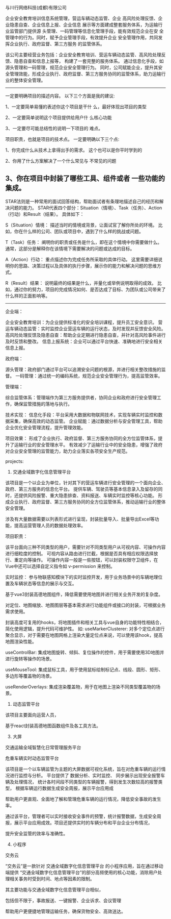 
与川行网络科技(成都)有限公司  



企业安全教育培训信息系统管理，营运车辆动态监管、企业
高风险处理反馈、企业隐患自查、企业信息上报、企业信息
展示等方面建成整套服务体系，为运输行业监管部门提供源
头管理、一码管理等信息化管理手段，能有效规范企业在安
全管理中的行为。同时，赋予企业管理手段，有效提升企业
安全管理作用，共同发挥企业执行、政府监督、第三方服务
的监管体系。

该公司主要经营业务包括：企业安全教育培训、营运车辆动态监管、高风险处理反馈、隐患自查和信息上报等，
构建了一套完整的服务体系。
通过信息化手段，如源头管理和一码管理，规范企业安全管理行为。
同时，公司赋能企业，提升其安全管理效能，形成企业执行、政府监督、第三方服务协同的监管体系，助力运输行业的整体安全管理。

-----------------------------------------------------------
一定要明确项目的描述内容。
以下三个方面是我的建议:

1、一定要简单易懂的表述你这个项目是干什
么，最好体现出项目的类型

2、一定要简单说明这个项目提供给用户什
么核心功能

3、一定要尽可能总结性的说明一下项目的
难点。

项目职责，也就是项目的技术点。
一定要明确以下三个点:

1、你完成什么从技术上拿得出手的需求。
这个也可以是你平时学到的

2、你用了什么方案解决了一个什么常见与
不常见的问题

3、你在项目中封装了哪些工具、组件或者
一些功能的集成。
-----------------------------------------------------------

STAR法则是一种常用的面试回答结构，帮助面试者有条理地描述自己的经历和解决问题的能力。
STAR代表四个部分：Situation（情境）、Task（任务）、Action（行动）和Result（结果）。
具体如下：

S（Situation）情境：
描述当时的情境或背景，让面试官了解你所处的环境。
比如，你在什么样的公司、团队或项目中，遇到了什么样的挑战或问题。

T（Task）任务：
阐明你的职责或任务是什么，即在这个情境中你需要做什么。
通常，这部分是解释你在该情境下需要解决的问题或达成的目标。

A（Action）行动：
重点描述你为完成任务所采取的具体行动。
这里需要详细说明你的思路、决策过程以及具体的执行步骤，展示你的能力和解决问题的思维方式。

R（Result）结果：
说明最终的结果是什么，并量化或举例说明取得的成效。
比如，通过你的努力，项目的完成情况如何、是否达成了目标、为团队或公司带来了什么样的正面影响等。

-----------------------------------------------------------

企业端：

企业安全教育培训：为企业提供标准化的安全培训课程，提升员工安全意识。
营运车辆动态监管：实时监控企业营运车辆的运行状态，及时发现并反馈安全风险。
高风险处理反馈及隐患自查：帮助企业定期进行隐患自查，并针对高风险事件进行及时反馈和整改。
信息上报系统：企业可以通过平台快速、准确地进行安全相关信息上报。

政府端：

源头管理：政府部门通过平台可以追溯安全问题的根源，并进行相关整改措施的监督。
一码管理：通过统一的编码系统，规范企业安全管理行为，提高监管效率。

管理端：

综合监管体系：管理端作为第三方服务提供者，协同企业和政府进行安全管理工作，确保监管措施的落地与执行。

技术实现：
信息化手段：平台采用大数据和物联网技术，实现车辆实时监控和数据采集，确保高效的动态监管。
企业赋能：通过数据分析与安全管理工具，帮助企业优化安全管理流程，提升管理效能。

项目效果：
形成了企业执行、政府监督、第三方服务协同的全方位监管体系，提升了运输行业的安全管理水平。
有效减少了运输行业中的安全隐患，增强了政府对企业安全管理的监管能力，助力企业落实各项安全生产规范。


projects:
1. 交通全域数字化信息管理平台

该项目是一个以企业为单位，针对其下的营运车辆进行安全管理的一个面向企业、政府、第三方服务的信息化平台。
提供车辆、驾驶员等基本信息录入及留存的同时，还提供风险报警、重大隐患排查、资料报送、车辆实时监控等核心功能。
形成企业执行、政府监督、第三方服务协同的全方位监管体系，推动运输行业的整体安全管理。


涉及有大量数据需要以列表形式进行呈现，封装批量导入、批量导出Excel等功能，提高运营管理人员的数据处理效率。


项目职责：

该平台面向三种不同类型的用户，需要针对不同类型用户从可视内容、可操作内容进行细粒度的控制。
可视内容从路由进行拦截，根据是否具有相应权限选择放行、重定向等操作。
可操作内容一般是一些按钮，可以封装权限守卫组件，在Vue中还可以选择自定义指令如 v-permission 来控制。

实时监控：
参与物联感知模块下的实时监控开发，用于业务场景中的车辆地理位置及车辆状态等信息的展示与交互。

基于vue3封装高德地图组件，降低需要使用地图并进行相关业务开发的复杂度。

对定位、地图缩放、地图图层等基本需求进行功能组件或接口的封装，可根据业务需求使用。

封装高度可复用的hooks，将地图插件和相关工具与vue自身的功能特性相结合，简化使用逻辑，提升代码可维护性。
如:
useMarkerClusterer: 对多个定位点进行聚合显示，对于需要在地图网格上渲染大量定位点来说，可以使用该hook，提高地图渲染性能。

useControlBar: 集成地图旋转、倾斜、复位操作的控件，用于需要使用3D地图并进行旋转等操作的场景。

useMouseTool: 集成鼠标工具，用于使用鼠标绘制标记点、线段、圆形、矩形、多边形等覆盖物的场景。

useRenderOverlays: 集成渲染覆盖物，用于在地图上渲染不同类型覆盖物的场景。



1. 动态监管平台

该项目主要面向运营人员，

基于react封装高德地图函数组件及各工具方法。



3. 大屏

交通运输全域智慧化日常管理服务平台

危重车辆实时动态监管平台

该项目是一个以车辆监管为主题的大屏数据可视化系统，旨在对危重车辆的运行情况进行监控与分析。
平台提供了
数据分析、实时监控、
同步展示出现安全报警车辆及处理情况，
统计各时间段不同类型的车辆报警，得到发生次数较高的报警类型，
根据车辆运行数据生成安全周报，展示平台应用成


帮助用户更直观、全面地了解和管理危重车辆的运行情况，降低安全事故的发生率。


通过该平台，管理者可以实时接收安全事件的预警，统计报警数据，生成安全周报，展示平台应用成效。项目还提供实时的车辆分布和平台企业分布情况，

提升安全监管的效率与准确性。





4. 小程序

交务云

“交务云”是一款针对  交通全域数字化信息管理平台 的小程序应用，旨在通过移动端提供 “交通全域数字化信息管理平台”的部分高频使用的核心功能，消除用户处理相关事务时受到时间、地点等因素的限制。

其主要功能与交通全域数字化信息管理平台相似，

包括但不限于，事故报送、一键报警、企业诉求、会议管理


帮助用户更便捷地管理运输任务，确保货物安全、高效送达。
